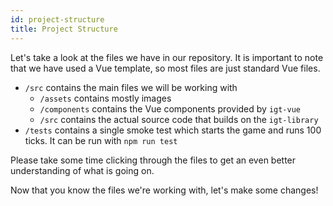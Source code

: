 ```yaml
---
id: project-structure
title: Project Structure
---
```


Let's take a look at the files we have in our repository.
It is important to note that we have used a Vue template, so most files are just standard Vue files.

- `/src` contains the main files we will be working with
    - `/assets` contains mostly images
    - `/components` contains the Vue components provided by `igt-vue`
    - `/src` contains the actual source code that builds on the `igt-library`
- `/tests` contains a single smoke test which starts the game and runs 100 ticks. It can be run with `npm run test`

Please take some time clicking through the files to get an even better understanding of what is going on.

Now that you know the files we're working with, let's make some changes!
